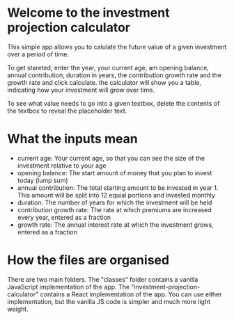 # Welcome to the investment projection calculator
This simple app allows you to calulate the future value of a given investment over a period of time.

To get stareted, enter the year, your current age, am opening balance, annual contribution, duration in years, the contribution growth rate and the growth rate and click calculate. the calculator will show you a table, indicating how your investment will grow over time.

To see what value needs to go into a given textbox, delete the contents of the textbox to reveal the placeholder text.

# What the inputs mean
- current age: Your current age, so that you can see the size of the investment relative to your age
- opening balance: The start amount of money that you plan to invest today (lump sum)
- annual contribution: The total starting amount to be invested in year 1. This amount will be split into 12 equial portions and invested monthly
- duration: The number of years for which the investment will be held
- contribution growth rate: The rate at which premiums are increased every year, entered as a fraction
- growth rate: The annual interest rate at which the investment grows, entered as a fraction

# How the files are organised
There are two main folders. The "classes" folder contains a vanilla JavaScript implementation of the app. The "investment-projection-calculator" contains a React implementation of the app. You can use either implementation, but the vanilla JS code is simpler and much more light weight. 
